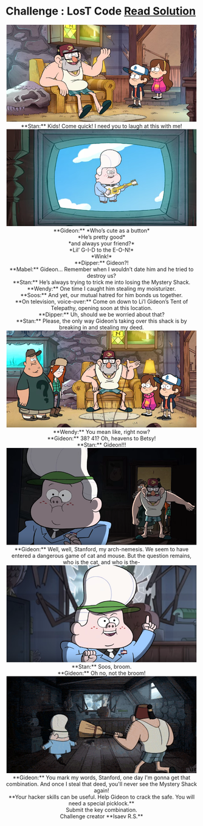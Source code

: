 # Challenge : LosT Code [Read Solution](https://github.com/username/repo/blob/branch/docs/more_words.md)

<center>
<img src="pictures/RYZqOTI.png" alt="lorem" width="500" height="255" /></br> **Stan:** Kids! Come quick! I need you to laugh at this with me!
<img src="pictures/1L5udfK.png" alt="lorem" width="500" height="255" /></br> **Gideon:**
*Who’s cute as a button*</br> *He’s pretty good*</br> *and always your friend?*</br> *Lil’ G-I-D to the E-O-N!*</br> *Wink!*</br>
**Dipper:** Gideon?!</br> **Mabel:** Gideon… Remember when I wouldn’t date him and he tried to destroy us?</br> **Stan:** He’s always trying to trick me into losing the Mystery Shack.</br> **Wendy:** One time I caught him stealing my moisturizer.</br> **Soos:** And yet, our mutual hatred for him bonds us together.</br> **On television, voice-over:** Come on down to Li’l Gideon’s Tent of Telepathy, opening soon at this location.</br> **Dipper:** Uh, should we be worried about that?</br> **Stan:** Please, the only way Gideon’s taking over this shack is by breaking in and stealing my deed.</br> <img src="pictures/UMDIWA0.png" alt="lorem" width="500" height="255" /></br> **Wendy:** You mean like, right now?</br> **Gideon:** 38? 41? Oh, heavens to Betsy!</br> <src img="pictures/AYJN8bR.png" width="500" height="255" alt="lorem"> **Stan:** Gideon!!!</br> <img src="pictures/AaM9Qlv.png" alt="lorem" width="500" height="255" /></br> **Gideon:** Well, well, Stanford, my arch-nemesis. We seem to have entered a dangerous game of cat and mouse. But the question remains, who is the cat, and who is the-</br> <img src="pictures/nxUxGpm.png" alt="lorem" width="500" height="255" /></br> **Stan:** Soos, broom.</br> **Gideon:** Oh no, not the broom!</br> <img src="pictures/nO2WEFE.png" alt="lorem" width="500" height="255" /></br> **Gideon:** You mark my words, Stanford, one day I'm gonna get that combination. And once I steal that deed, you'll never see the Mystery Shack again!</br>
**Your hacker skills can be useful. Help Gideon to crack the safe. You will need a special picklock.**</br>
Submit the key combination.</br>
Challenge creator **Isaev R.S.**</br>
